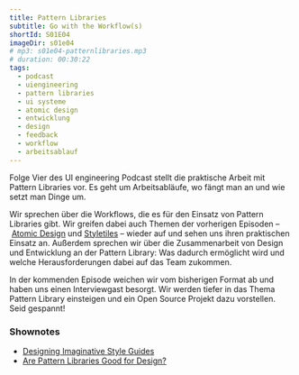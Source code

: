 ```yaml
---
title: Pattern Libraries
subtitle: Go with the Workflow(s)
shortId: S01E04
imageDir: s01e04
# mp3: s01e04-patternlibraries.mp3
# duration: 00:30:22
tags:
  - podcast
  - uiengineering
  - pattern libraries
  - ui systeme
  - atomic design
  - entwicklung
  - design
  - feedback
  - workflow
  - arbeitsablauf
---
```


Folge Vier des UI engineering Podcast stellt die praktische Arbeit mit Pattern Libraries vor.
Es geht um Arbeitsabläufe, wo fängt man an und wie setzt man Dinge um.

<!-- more -->

Wir sprechen über die Workflows, die es für den Einsatz von Pattern Libraries gibt. Wir greifen dabei auch Themen der vorherigen Episoden – [Atomic Design](https://www.uiengineering.de/podcast/s01e01-atomic-design.html) und [Styletiles](https://www.uiengineering.de/podcast/s01e02-styletiles.html) – wieder auf und sehen uns ihren praktischen Einsatz an. Außerdem sprechen wir über die Zusammenarbeit von Design und Entwicklung an der Pattern Library: Was dadurch ermöglicht wird und welche Herausforderungen dabei auf das Team zukommen.

In der kommenden Episode weichen wir vom bisherigen Format ab und haben uns einen Interviewgast besorgt.
Wir werden tiefer in das Thema Pattern Library einsteigen und ein Open Source Projekt dazu vorstellen.
Seid gespannt!

### Shownotes

- [Designing Imaginative Style Guides](https://24ways.org/2016/designing-imaginative-style-guides/)
- [Are Pattern Libraries Good for Design?](https://medium.com/@jasonjulien/are-pattern-libraries-good-for-design-e344c6ba0057#.rjn2yvel0)
